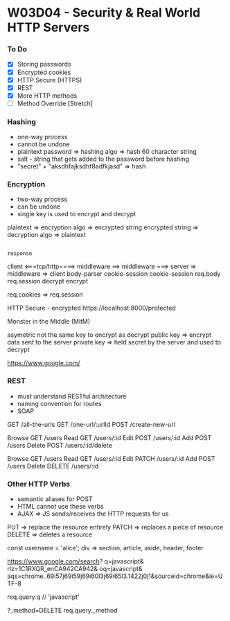 # W03D04 - Security & Real World HTTP Servers

### To Do
- [x] Storing passwords
- [x] Encrypted cookies
- [x] HTTP Secure (HTTPS)
- [x] REST
- [x] More HTTP methods
- [ ] Method Override [Stretch]

### Hashing
* one-way process
* cannot be undone
* plaintext password => hashing algo => hash 60 character string
* salt - string that gets added to the password before hashing
* "secret" + "aksdhfajksdhf8adfkjasd" => hash

### Encryption
* two-way process
* can be undone
* single key is used to encrypt and decrypt

plaintext => encryption algo => encrypted string
encrypted string => decryption algo => plaintext

                                                                                response
client <===tcp/http====> middleware ==> middleware ===> server => middleware => client
                        body-parser     cookie-session            cookie-session
                          req.body      req.session
                                          decrypt                 encrypt


req.cookies => req.session


HTTP Secure - encrypted
https://localhost:8000/protected

Monster in the Middle (MitM)

asymetric not the same key to encrypt as decrypt
public key => encrypt data sent to the server
private key => held secret by the server and used to decrypt

https://www.google.com/


### REST
* must understand RESTful architecture
* naming convention for routes
* SOAP

GET /all-the-urls
GET /one-url/:urlId
POST /create-new-url

Browse  GET   /users
Read    GET   /users/:id
Edit    POST  /users/:id
Add     POST  /users
Delete  POST  /users/:id/delete


Browse  GET    /users
Read    GET    /users/:id
Edit    PATCH  /users/:id
Add     POST   /users
Delete  DELETE /users/:id



### Other HTTP Verbs
* semantic aliases for POST
* HTML cannot use these verbs
* AJAX => JS sends/receives the HTTP requests for us

PUT => replace the resource entirely
PATCH => replaces a piece of resource
DELETE => deletes a resource



const username = 'alice';
div => section, article, aside, header, footer



https://www.google.com/search?
q=javascript&
rlz=1C1RXQR_enCA942CA942&
oq=javascript&
aqs=chrome..69i57j69i59j69i60l3j69i65l3.1422j0j1&sourceid=chrome&ie=UTF-8

req.query.q // 'javascript'

?_method=DELETE
req.query._method



